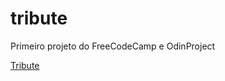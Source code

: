 # tribute
Primeiro projeto do FreeCodeCamp e OdinProject

[Tribute](https://atemoia.github.io/fcc-tribute/)
